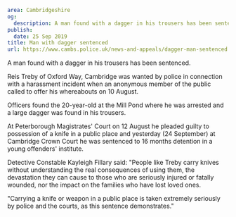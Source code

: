 ```yaml
area: Cambridgeshire
og:
  description: A man found with a dagger in his trousers has been sentenced.
publish:
  date: 25 Sep 2019
title: Man with dagger sentenced
url: https://www.cambs.police.uk/news-and-appeals/dagger-man-sentenced
```

A man found with a dagger in his trousers has been sentenced.

Reis Treby of Oxford Way, Cambridge was wanted by police in connection with a harassment incident when an anonymous member of the public called to offer his whereabouts on 10 August.

Officers found the 20-year-old at the Mill Pond where he was arrested and a large dagger was found in his trousers.

At Peterborough Magistrates' Court on 12 August he pleaded guilty to possession of a knife in a public place and yesterday (24 September) at Cambridge Crown Court he was sentenced to 16 months detention in a young offenders' institute.

Detective Constable Kayleigh Fillary said: "People like Treby carry knives without understanding the real consequences of using them, the devastation they can cause to those who are seriously injured or fatally wounded, nor the impact on the families who have lost loved ones.

"Carrying a knife or weapon in a public place is taken extremely seriously by police and the courts, as this sentence demonstrates."
